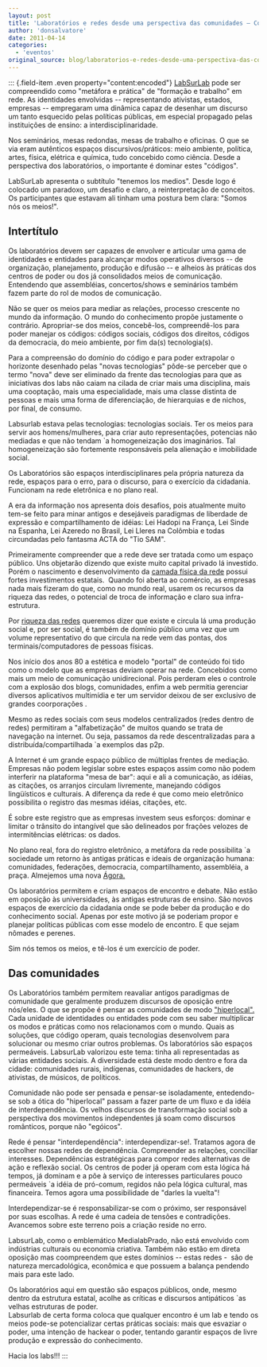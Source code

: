 ```yaml
---
layout: post
title: 'Laboratórios e redes desde uma perspectiva das comunidades – Comunidades desde uma perspectiva de laboratórios em rede.'
author: 'donsalvatore'
date: 2011-04-14
categories:
  - 'eventos'
original_source: blog/laboratorios-e-redes-desde-uma-perspectiva-das-comunidades-–-comunidades-desde-uma-perspectiva-.html
---
```


::: {.field-item .even property="content:encoded"}
[LabSurLab](http://labsurlab.co/) pode ser compreendido como "metáfora e prática" de "formação e trabalho" em rede. As identidades envolvidas -- representando ativistas, estados, empresas -- empregaram uma dinâmica capaz de desenhar um discurso um tanto esquecido pelas políticas públicas, em especial propagado pelas instituições de ensino: a interdisciplinaridade.

Nos seminários, mesas redondas, mesas de trabalho e oficinas. O que se via eram autênticos espaços discursivos/práticos: meio ambiente, política, artes, física, elétrica e química, tudo concebido como ciência. Desde a perspectiva dos laboratórios, o importante é dominar estes "códigos".

LabSurLab apresenta o subtítulo "tenemos los medios". Desde logo é colocado um paradoxo, um desafio e claro, a reinterpretação de conceitos. Os participantes que estavam ali tinham uma postura bem clara: "Somos nós os meios!".

## **Intertítulo**

Os laboratórios devem ser capazes de envolver e articular uma gama de identidades e entidades para alcançar modos operativos diversos -- de organização, planejamento, produção e difusão -- e alheios às práticas dos centros de poder ou dos já consolidados meios de comunicação. Entendendo que assembléias, concertos/shows e seminários também fazem parte do rol de modos de comunicação.

Não se quer os meios para mediar as relações, processo crescente no mundo da informação. O mundo do conhecimento propõe justamente o contrário. Apropriar-se dos meios, concebê-los, compreendê-los para poder manejar os códigos: códigos sociais, códigos dos direitos, códigos da democracia, do meio ambiente, por fim da(s) tecnologia(s).

Para a compreensão do domínio do código e para poder extrapolar o horizonte desenhado pelas "novas tecnologias" pôde-se perceber que o termo "nova" deve ser eliminado da frente das tecnologias para que as iniciativas dos labs não caiam na cilada de criar mais uma disciplina, mais uma cooptação, mais uma especialidade, mais uma classe distinta de pessoas e mais uma forma de diferenciação, de hierarquias e de nichos, por final, de consumo.

Labsurlab estava pelas tecnologias: tecnologias sociais. Ter os meios para servir aos homens/mulheres, para criar auto representações, potencias não mediadas e que não tendam \`a homogeneização dos imaginários. Tal homogeneização são fortemente responsáveis pela alienação e imobilidade social.

Os Laboratórios são espaços interdisciplinares pela própria natureza da rede, espaços para o erro, para o discurso, para o exercício da cidadania. Funcionam na rede eletrônica e no plano real.

A era da informação nos apresenta dois desafios, pois atualmente muito tem-se feito para minar antigos e desejáveis paradigmas de liberdade de expressão e compartilhamento de idéias: Lei Hadopi na França, Lei Sinde na Espanha, Lei Azeredo no Brasil, Lei Lleres na Colômbia e todas circundadas pelo fantasma ACTA do "Tio SAM".

Primeiramente compreender que a rede deve ser tratada como um espaço público. Uns objetarão dizendo que existe muito capital privado lá investido. Porém o nascimento e desenvolvimento da [camada física da rede](http://pt.wikiversity.org/wiki/Introdução_ao_curso_e_apresentação_das_ferramentas) possui fortes investimentos estatais.  Quando foi aberta ao comércio, as empresas nada mais fizeram do que, como no mundo real, usarem os recursos da riqueza das redes, o potencial de troca de informação e claro sua infra-estrutura.

Por [riqueza das redes](http://cyber.law.harvard.edu/wealth_of_networks/index.php?title=A_Riqueza_das_Redes_-_Cap%C3%ADtulo_1) queremos dizer que existe e circula lá uma produção social e, por ser social, é também de domínio público uma vez que um volume representativo do que circula na rede vem das pontas, dos terminais/computadores de pessoas físicas.

Nos início dos anos 80 a estética e modelo "portal" de conteúdo foi tido como o modelo que as empresas deviam operar na rede. Concebidos como mais um meio de comunicação unidirecional. Pois perderam eles o controle com a explosão dos blogs, comunidades, enfim a web permitia gerenciar diversos aplicativos multimídia e ter um servidor deixou de ser exclusivo de grandes coorporações .

Mesmo as redes sociais com seus modelos centralizados (redes dentro de redes) permitiram a "alfabetização" de muitos quando se trata de navegação na internet. Ou seja, passamos da rede descentralizadas para a distribuída/compartilhada \`a exemplos das p2p.

A Internet é um grande espaço público de múltiplas frentes de mediação. Empresas não podem legislar sobre estes espaços assim como não podem interferir na plataforma "mesa de bar": aqui e ali a comunicação, as idéias, as citações, os arranjos circulam livremente, manejando códigos lingüísticos e culturais. A diferença da rede é que como meio eletrônico possibilita o registro das mesmas idéias, citações, etc.

É sobre este registro que as empresas investem seus esforços: dominar e limitar o trânsito do intangível que são delineados por frações velozes de intermitências elétricas: os dados.

No plano real, fora do registro eletrônico, a metáfora da rede possibilita \`a sociedade um retorno às antigas práticas e ideais de organização humana: comunidades, federações, democracia, compartilhamento, assembléia, a praça. Almejemos uma nova [Ágora.](http://ww2.ccebrasil.org.br/projeto/anilla-cultural-nueva-agora)

Os laboratórios permitem e criam espaços de encontro e debate. Não estão em oposição às universidades, às antigas estruturas de ensino. São novos espaços de exercício da cidadania onde se pode beber da produção e do conhecimento social. Apenas por este motivo já se poderiam propor e planejar políticas públicas com esse modelo de encontro. E que sejam nômades e perenes.

Sim nós temos os meios, e tê-los é um exercício de poder.

## **Das comunidades**

Os Laboratórios também permitem reavaliar antigos paradigmas de comunidade que geralmente produzem discursos de oposição entre nós/eles. O que se propõe é pensar as comunidades de modo [\"hiperlocal\".](http://en.wikipedia.org/wiki/Hyperlocal) Cada unidade de identidades ou entidades pode com seu saber multiplicar os modos e práticas como nos relacionamos com o mundo. Quais as soluções, que código operam, quais tecnologias desenvolvem para solucionar ou mesmo criar outros problemas. Os laboratórios são espaços permeáveis. LabsurLab valorizou este tema: tinha ali representadas as várias entidades sociais. A diversidade está deste modo dentro e fora da cidade: comunidades rurais, indígenas, comunidades de hackers, de ativistas, de músicos, de políticos.

Comunidade não pode ser pensada e pensar-se isoladamente, entedendo-se sob a ótica do "hiperlocal" passam a fazer parte de um fluxo e da idéia de interdependência. Os velhos discursos de transformação social sob a perspectiva dos movimentos independentes já soam como discursos românticos, porque não "egóicos".

Rede é pensar "interdependência": interdependizar-se!. Tratamos agora de escolher nossas redes de dependência. Compreender as relações, conciliar interesses. Dependências estratégicas para compor redes alternativas de ação e reflexão social. Os centros de poder já operam com esta lógica há tempos, já dominam e a põe à serviço de interesses particulares pouco permeáveis \`a idéia de pró-comum, regidos não pela lógica cultural, mas financeira. Temos agora uma possibilidade de "darles la vuelta"!

Interdependizar-se é responsabilizar-se com o próximo, ser responsável por suas escolhas. A rede é uma cadeia de tensões e contradições. Avancemos sobre este terreno pois a criação reside no erro.

LabsurLab, como o emblemático MedialabPrado, não está envolvido com indústrias culturais ou economia criativa. Também não estão em direta oposição mas coompreendem que estes domínios -- estas redes -  são de natureza mercadológica, econômica e que possuem a balança pendendo mais para este lado.

Os laboratórios aqui em questão são espaços públicos, onde, mesmo dentro da estrutura estatal, acolhe as críticas e discursos antipáticos \`as velhas estruturas de poder.\
Labsurlab de certa forma coloca que qualquer encontro é um lab e tendo os meios pode-se potencializar certas práticas sociais: mais que esvaziar o poder, uma intenção de hackear o poder, tentando garantir espaços de livre produção e expressão do conhecimento.

Hacia los labs!!!
:::

